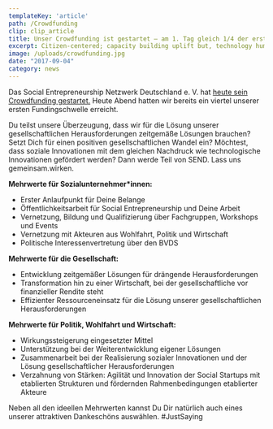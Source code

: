```yaml
---
templateKey: 'article'
path: /Crowdfunding
clip: clip_article
title: Unser Crowdfunding ist gestartet – am 1. Tag gleich 1/4 der ersten Schwelle erreicht
excerpt: Citizen-centered; capacity building uplift but, technology humanitarian circular parse expose the truth. 
image: /uploads/crowdfunding.jpg
date: "2017-09-04"
category: news
---
```


Das Social Entrepreneurship Netzwerk Deutschland e. V. hat [heute sein Crowdfunding gestartet.](https://www.startnext.com/send) Heute Abend hatten wir bereits ein viertel unserer ersten Fundingschwelle erreicht.

Du teilst unsere Überzeugung, dass wir für die Lösung unserer gesellschaftlichen Herausforderungen zeitgemäße Lösungen brauchen? Setzt Dich für einen positiven gesellschaftlichen Wandel ein? Möchtest, dass soziale Innovationen mit dem gleichen Nachdruck wie technologische Innovationen gefördert werden? Dann werde Teil von SEND. Lass uns gemeinsam.wirken.

**Mehrwerte für Sozialunternehmer\*innen:**

- Erster Anlaufpunkt für Deine Belange
- Öffentlichkeitsarbeit für Social Entrepreneurship und Deine Arbeit
- Vernetzung, Bildung und Qualifizierung über Fachgruppen, Workshops und Events
- Vernetzung mit Akteuren aus Wohlfahrt, Politik und Wirtschaft
- Politische Interessenvertretung über den BVDS


**Mehrwerte für die Gesellschaft:**

- Entwicklung zeitgemäßer Lösungen für drängende Herausforderungen
- Transformation hin zu einer Wirtschaft, bei der gesellschaftliche vor finanzieller Rendite steht
- Effizienter Ressourceneinsatz für die Lösung unserer gesellschaftlichen Herausforderungen

**Mehrwerte für Politik, Wohlfahrt und Wirtschaft:**

- Wirkungssteigerung eingesetzter Mittel
- Unterstützung bei der Weiterentwicklung eigener Lösungen
- Zusammenarbeit bei der Realisierung sozialer Innovationen und der Lösung gesellschaftlicher Herausforderungen
- Verzahnung von Stärken: Agilität und Innovation der Social Startups mit etablierten Strukturen und fördernden Rahmenbedingungen etablierter Akteure


Neben all den ideellen Mehrwerten kannst Du Dir natürlich auch eines unserer attraktiven Dankeschöns auswählen. #JustSaying
